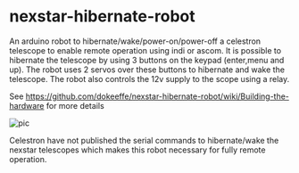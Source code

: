 # nexstar-hibernate-robot

An arduino robot to hibernate/wake/power-on/power-off a celestron telescope to enable remote operation using indi or ascom.
It is possible to hibernate the telescope by using 3 buttons on the keypad (enter,menu and up). The robot uses 2 servos over these buttons to hibernate and wake the telescope. The robot also controls the 12v supply to the scope using a relay.

See https://github.com/dokeeffe/nexstar-hibernate-robot/wiki/Building-the-hardware for more details

![pic](http://s10.postimg.org/besys9rxl/Screen_Shot_2015_10_09_at_22_05_09.png)

Celestron have not published the serial commands to hibernate/wake the nexstar telescopes which makes this robot necessary for fully remote operation.

